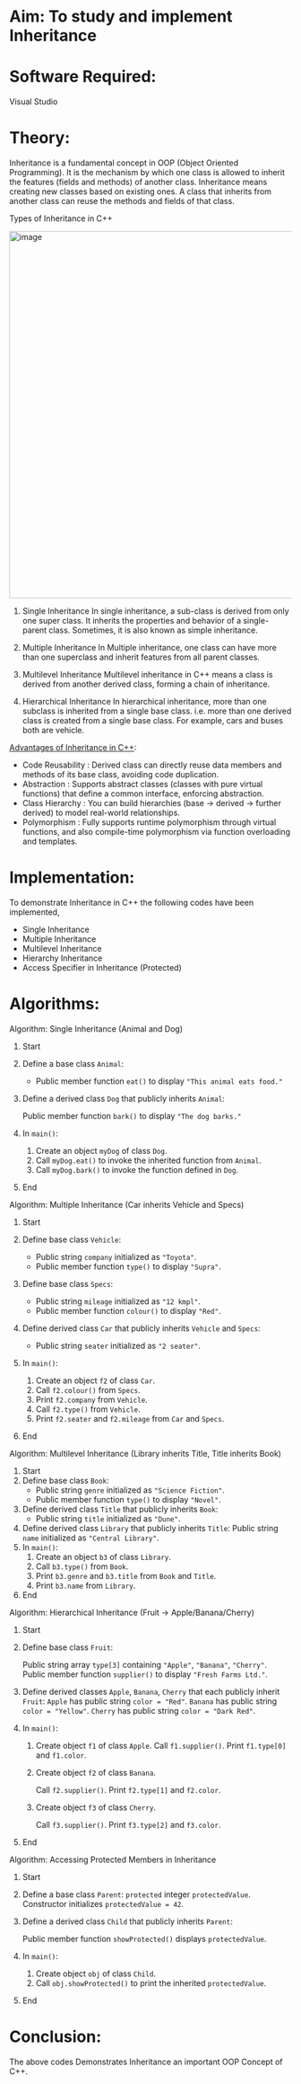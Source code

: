 # Aim: To study and implement Inheritance
# Software Required:
Visual Studio
# Theory:
Inheritance is a fundamental concept in OOP (Object Oriented Programming). It is the mechanism by which one class is allowed to inherit the features (fields and methods) of another class. Inheritance means creating new classes based on existing ones. A class that inherits from another class can reuse the methods and fields of that class.

Types of Inheritance in C++

<img width="986" height="654" alt="image" src="https://github.com/user-attachments/assets/4020271e-f6bf-47c1-a554-6810f070c1bb" />

1. Single Inheritance
In single inheritance, a sub-class is derived from only one super class. It inherits the properties and behavior of a single-parent class. Sometimes, it is also known as simple inheritance.

2. Multiple Inheritance
In Multiple inheritance, one class can have more than one superclass and inherit features from all parent classes.

3. Multilevel Inheritance
Multilevel inheritance in C++ means a class is derived from another derived class, forming a chain of inheritance.

4. Hierarchical Inheritance
In hierarchical inheritance, more than one subclass is inherited from a single base class. i.e. more than one derived class is created from a single base class. For example, cars and buses both are vehicle.

<ins>Advantages of Inheritance in C++</ins>:
+ Code Reusability : Derived class can directly reuse data members and methods of its base class, avoiding code duplication.
+ Abstraction : Supports abstract classes (classes with pure virtual functions) that define a common interface, enforcing abstraction.
+ Class Hierarchy : You can build hierarchies (base → derived → further derived) to model real-world relationships.
+ Polymorphism : Fully supports runtime polymorphism through virtual functions, and also compile-time polymorphism via function overloading and templates.
# Implementation:
To demonstrate Inheritance in C++ the following codes have been implemented,
+ Single Inheritance
+ Multiple Inheritance
+ Multilevel Inheritance
+ Hierarchy Inheritance
+ Access Specifier in Inheritance (Protected)
# Algorithms:

Algorithm: Single Inheritance (Animal and Dog)

1. Start
2. Define a base class `Animal`:

   * Public member function `eat()` to display `"This animal eats food."`
3. Define a derived class `Dog` that publicly inherits `Animal`:

   Public member function `bark()` to display `"The dog barks."`
4. In `main()`:
   1. Create an object `myDog` of class `Dog`.
   2. Call `myDog.eat()` to invoke the inherited function from `Animal`.
   3. Call `myDog.bark()` to invoke the function defined in `Dog`.
5. End

Algorithm: Multiple Inheritance (Car inherits Vehicle and Specs)

1. Start
2. Define base class `Vehicle`:

   * Public string `company` initialized as `"Toyota"`.
   * Public member function `type()` to display `"Supra"`.
3. Define base class `Specs`:
   * Public string `mileage` initialized as `"12 kmpl"`.
   * Public member function `colour()` to display `"Red"`.
4. Define derived class `Car` that publicly inherits `Vehicle` and `Specs`:
   * Public string `seater` initialized as `"2 seater"`.
5. In `main()`:
   1. Create an object `f2` of class `Car`.
   2. Call `f2.colour()` from `Specs`.
   3. Print `f2.company` from `Vehicle`.
   4. Call `f2.type()` from `Vehicle`.
   5. Print `f2.seater` and `f2.mileage` from `Car` and `Specs`.
6. End

Algorithm: Multilevel Inheritance (Library inherits Title, Title inherits Book)

1. Start
2. Define base class `Book`:
   * Public string `genre` initialized as `"Science Fiction"`.
   * Public member function `type()` to display `"Novel"`.
3. Define derived class `Title` that publicly inherits `Book`:
   * Public string `title` initialized as `"Dune"`.
4. Define derived class `Library` that publicly inherits `Title`:
   Public string `name` initialized as `"Central Library"`.
5. In `main()`:
   1. Create an object `b3` of class `Library`.
   2. Call `b3.type()` from `Book`.
   3. Print `b3.genre` and `b3.title` from `Book` and `Title`.
   4. Print `b3.name` from `Library`.
6. End

Algorithm: Hierarchical Inheritance (Fruit → Apple/Banana/Cherry)

1. Start
2. Define base class `Fruit`:

    Public string array `type[3]` containing `"Apple"`, `"Banana"`, `"Cherry"`.
   Public member function `supplier()` to display `"Fresh Farms Ltd."`.
3. Define derived classes `Apple`, `Banana`, `Cherry` that each publicly inherit `Fruit`:
   `Apple` has public string `color = "Red"`.
    `Banana` has public string `color = "Yellow"`.
     `Cherry` has public string `color = "Dark Red"`.
4. In `main()`:
   1. Create object `f1` of class `Apple`.
      Call `f1.supplier()`.
        Print `f1.type[0]` and `f1.color`.
   2. Create object `f2` of class `Banana`.

      Call `f2.supplier()`.
        Print `f2.type[1]` and `f2.color`.
   3. Create object `f3` of class `Cherry`.

      Call `f3.supplier()`.
        Print `f3.type[2]` and `f3.color`.
5. End

Algorithm: Accessing Protected Members in Inheritance

1. Start
2. Define a base class `Parent`:
   `protected` integer `protectedValue`.
     Constructor initializes `protectedValue = 42`.
3. Define a derived class `Child` that publicly inherits `Parent`:

   Public member function `showProtected()` displays `protectedValue`.
4. In `main()`:
   1. Create object `obj` of class `Child`.
   2. Call `obj.showProtected()` to print the inherited `protectedValue`.
5. End


# Conclusion:
The above codes Demonstrates Inheritance an important OOP Concept of C++.
